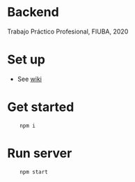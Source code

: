 # Backend
Trabajo Práctico Profesional, FIUBA, 2020

# Set up

- See [wiki](https://github.com/fiuba-laboral-v2/back-end/wiki/Set-up)

# Get started

```
    npm i
```

# Run server

```
    npm start
```
